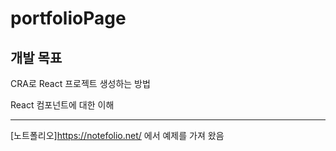 # portfolioPage
## 개발 목표
CRA로 React 프로젝트 생성하는 방법

React 컴포넌트에 대한 이해

---
[노트폴리오]<https://notefolio.net/> 에서 예제를 가져 왔음